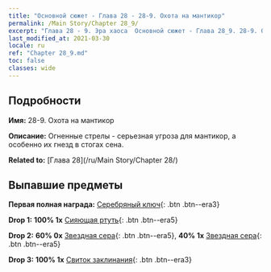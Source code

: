 ```yaml
---
title: "Основной сюжет - Глава 28 - 28-9. Охота на мантикор"
permalink: /Main Story/Chapter 28_9/
excerpt: "Глава 28 - 9. Эра хаоса  Основной сюжет - Глава 28_9. 28-9. Охота на мантикор"
last_modified_at: 2021-03-30
locale: ru
ref: "Chapter 28_9.md"
toc: false
classes: wide
---
```


## Подробности

 **Имя:** 28-9. Охота на мантикор

 **Описание:** Огненные стрелы - серьезная угроза для мантикор, а особенно их гнезд в стогах сена.

 **Related to:** [Глава 28](/ru/Main Story/Chapter 28/)

## Выпавшие предметы

 **Первая полная награда:** [Серебряный ключ](/ru/Items/con_693/){: .btn .btn--era3}

 **Drop 1:** **100% 1x** [Сияющая ртуть](/ru/Items/mat_98/){: .btn .btn--era5}

 **Drop 2:** **60% 0x** [Звездная сера](/ru/Items/mat_92/){: .btn .btn--era5}, **40% 1x** [Звездная сера](/ru/Items/mat_92/){: .btn .btn--era5}

 **Drop 3:** **100% 1x** [Свиток заклинания](/ru/Items/con_694/){: .btn .btn--era3}

